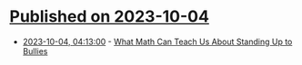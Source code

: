 # [Published on 2023-10-04](index.md)

* [2023-10-04, 04:13:00](https://soylentnews.org/article.pl?sid=23/10/03/1542210&from=rss) - [What Math Can Teach Us About Standing Up to Bullies](https://soylentnews.org/article.pl?sid=23/10/03/1542210&from=rss)
